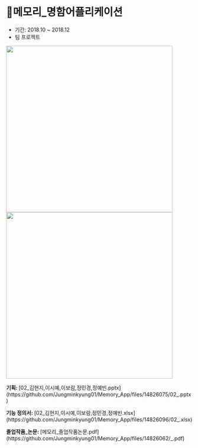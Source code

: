 # 📝메모리_명함어플리케이션
- 기간: 2018.10 ~ 2018.12
- 팀 프로젝트
<img src="https://github.com/Jungminkyung01/Memory_App/assets/97931260/530e7f8a-695b-4340-9640-69186168d6c3" style="width: 450px;">
<img src="https://github.com/Jungminkyung01/Memory_App/assets/97931260/36c93095-75e6-430f-bfb8-c9375dcdf015" style="width: 450px;">
<br>

<p><b>기획: </b>[02_김현지,이시예,이보람,정민경,정예빈.pptx](https://github.com/Jungminkyung01/Memory_App/files/14826075/02_.pptx)</p>
<p><b>기능 정의서: </b> [02_김현지,이시예,이보람,정민경,정예빈.xlsx](https://github.com/Jungminkyung01/Memory_App/files/14826096/02_.xlsx)</p>

<p><b>졸업작품_논문: </b>[메모리_졸업작품논문.pdf](https://github.com/Jungminkyung01/Memory_App/files/14826062/_.pdf)</p>

